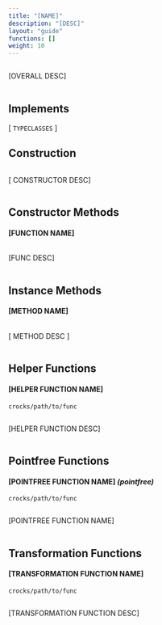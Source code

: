 ```yaml
---
title: "[NAME]"
description: "[DESC]"
layout: "guide"
functions: []
weight: 10
---
```


```haskell
```

[OVERALL DESC]

```javascript
```

<article id="topic-implements">

## Implements
[ `TYPECLASSES` ]

</article>

<article id="topic-construction">

## Construction

```haskell
```

[ CONSTRUCTOR DESC]

```javascript
```

</article>

<article id="topic-constructor">

## Constructor Methods

#### [FUNCTION NAME]

```haskell
```

[FUNC DESC]

```javascript
```

</article>

<article id="topic-instance">

## Instance Methods

#### [METHOD NAME]

```haskell
```

[ METHOD DESC ]

```javascript
```

</article>

<article id="topic-helpers">

## Helper Functions

#### [HELPER FUNCTION NAME]

`crocks/path/to/func`

```haskell
```

[HELPER FUNCTION DESC]


```javascript
```

</article>

<article id="topic-pointfree">

## Pointfree Functions

#### [POINTFREE FUNCTION NAME] *(pointfree)*

`crocks/path/to/func`

```haskell
```

[POINTFREE FUNCTION NAME]

```javascript
```

</article>

<article id="topic-transformation">

## Transformation Functions

#### [TRANSFORMATION FUNCTION NAME]

`crocks/path/to/func`

```haskell
```

[TRANSFORMATION FUNCTION DESC]

```javascript
```

</article>
